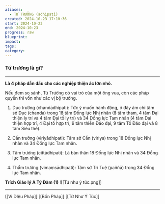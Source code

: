```yaml
---
aliases:
  - TỨ TRƯỞNG (adhipati)
created: 2024-10-23 17:10:36
start: 2024-10-23
end: 2024-10-23
progress: raw
blueprint: 
impact: 
tags: 
category:
---
```

### Tứ trưởng là gì?
---
**Là 4 pháp dẫn đầu cho các nghiệp thiện ác lớn nhỏ.**

Nếu đem so sánh, Tứ Trưởng có vai trò của một ông vua, còn các pháp quyền thì vốn như các vị bộ trưởng.

1. Dục trưởng (chandādhipati): Tức ý muốn hành động, ở đây ám chỉ tâm sở Dục (chanda) trong 18 tâm Đổng lực Nhị nhân (8 tâm tham, 4 tâm Đại thiện ly trí và 4 tâm Đại tố ly trí) và 34 Đổng lực Tam nhân (4 tâm Đại thiện hợp trí, 4 Đại tố hợp trí, 9 tâm thiền Đáo đại, 9 tâm Tố Đáo đại và 8 tâm Siêu thế).

2. Cần trưởng (viriyādhipati): Tâm sở Cần (viriya) trong 18 Đổng lực Nhị nhân và 34 Đổng lực Tam nhân.

3. Tâm trưởng (cittādhipati): Là bản thân 18 Đổng lực Nhị nhân và 34 Đổng lực Tam nhân.

4. Thẩm trưởng (vimaṃsādhipati): Tâm sở Trí Tuệ (paññā) trong 34 Đổng lực Tam nhân.


**Trích Giáo lý A Tỳ Đàm (1)**
![[Tứ như ý túc.png]]

---
[[Vi DIệu Pháp]]
[[Bốn Pháp]]
[[Tứ Như Ý Túc]]
